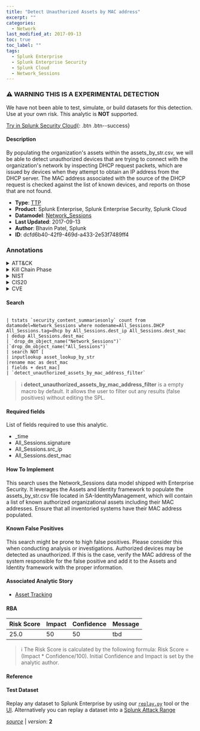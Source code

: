 ```yaml
---
title: "Detect Unauthorized Assets by MAC address"
excerpt: ""
categories:
  - Network
last_modified_at: 2017-09-13
toc: true
toc_label: ""
tags:
  - Splunk Enterprise
  - Splunk Enterprise Security
  - Splunk Cloud
  - Network_Sessions
---
```


### :warning: WARNING THIS IS A EXPERIMENTAL DETECTION
We have not been able to test, simulate, or build datasets for this detection. Use at your own risk. This analytic is **NOT** supported.


[Try in Splunk Security Cloud](https://www.splunk.com/en_us/cyber-security.html){: .btn .btn--success}

#### Description

By populating the organization&#39;s assets within the assets_by_str.csv, we will be able to detect unauthorized devices that are trying to connect with the organization&#39;s network by inspecting DHCP request packets, which are issued by devices when they attempt to obtain an IP address from the DHCP server. The MAC address associated with the source of the DHCP request is checked against the list of known devices, and reports on those that are not found.

- **Type**: [TTP](https://github.com/splunk/security_content/wiki/Detection-Analytic-Types)
- **Product**: Splunk Enterprise, Splunk Enterprise Security, Splunk Cloud
- **Datamodel**: [Network_Sessions](https://docs.splunk.com/Documentation/CIM/latest/User/NetworkSessions)
- **Last Updated**: 2017-09-13
- **Author**: Bhavin Patel, Splunk
- **ID**: dcfd6b40-42f9-469d-a433-2e53f7489ff4

### Annotations
<details>
  <summary>ATT&CK</summary>

<div markdown="1">
</div>
</details>


<details>
  <summary>Kill Chain Phase</summary>

<div markdown="1">

* Reconnaissance
* Delivery
* Actions on Objectives


</div>
</details>


<details>
  <summary>NIST</summary>

<div markdown="1">

* ID.AM
* PR.DS



</div>
</details>

<details>
  <summary>CIS20</summary>

<div markdown="1">

* CIS 1



</div>
</details>

<details>
  <summary>CVE</summary>

<div markdown="1">


</div>
</details>


#### Search

```

| tstats `security_content_summariesonly` count from datamodel=Network_Sessions where nodename=All_Sessions.DHCP All_Sessions.tag=dhcp by All_Sessions.dest_ip All_Sessions.dest_mac 
| dedup All_Sessions.dest_mac
| `drop_dm_object_name("Network_Sessions")`
|`drop_dm_object_name("All_Sessions")` 
| search NOT [
| inputlookup asset_lookup_by_str 
|rename mac as dest_mac 
| fields + dest_mac] 
| `detect_unauthorized_assets_by_mac_address_filter`
```

> :information_source:
> **detect_unauthorized_assets_by_mac_address_filter** is a empty macro by default. It allows the user to filter out any results (false positives) without editing the SPL.



#### Required fields
List of fields required to use this analytic.
* _time
* All_Sessions.signature
* All_Sessions.src_ip
* All_Sessions.dest_mac



#### How To Implement
This search uses the Network_Sessions data model shipped with Enterprise Security. It leverages the Assets and Identity framework to populate the assets_by_str.csv file located in SA-IdentityManagement, which will contain a list of known authorized organizational assets including their MAC addresses. Ensure that all inventoried systems have their MAC address populated.
#### Known False Positives
This search might be prone to high false positives. Please consider this when conducting analysis or investigations. Authorized devices may be detected as unauthorized. If this is the case, verify the MAC address of the system responsible for the false positive and add it to the Assets and Identity framework with the proper information.

#### Associated Analytic Story
* [Asset Tracking](/stories/asset_tracking)




#### RBA

| Risk Score  | Impact      | Confidence   | Message      |
| ----------- | ----------- |--------------|--------------|
| 25.0 | 50 | 50 | tbd |


> :information_source:
> The Risk Score is calculated by the following formula: Risk Score = (Impact * Confidence/100). Initial Confidence and Impact is set by the analytic author.


#### Reference


#### Test Dataset
Replay any dataset to Splunk Enterprise by using our [`replay.py`](https://github.com/splunk/attack_data#using-replaypy) tool or the [UI](https://github.com/splunk/attack_data#using-ui).
Alternatively you can replay a dataset into a [Splunk Attack Range](https://github.com/splunk/attack_range#replay-dumps-into-attack-range-splunk-server)




[*source*](https://github.com/splunk/security_content/tree/develop/detections/experimental/network/detect_unauthorized_assets_by_mac_address.yml) \| *version*: **2**